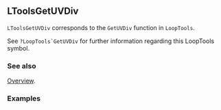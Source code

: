 ## LToolsGetUVDiv

`LToolsGetUVDiv` corresponds to the `GetUVDiv` function in `LoopTools`.

See ``?LoopTools`GetUVDiv`` for further information regarding this LoopTools symbol.

### See also

[Overview](Extra/FeynHelpers.md).

### Examples
